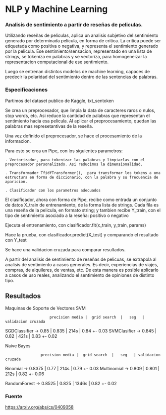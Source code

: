 # NLP y Machine Learning


### Analisis de sentimiento a partir de reseñas de peliculas.
 
Utilizando reseñas de peliculas, aplica un analisis subjetivo del sentimiento generado por determinada pelicula, en forma de critica. 
La critica puede ser etiquetada como positiva o negativa, y representa el sentimiento generado por la pelicula.
Ese sentimiento/sensacion, representado en una lista de strings, se tokeniza en palabras y se vectoriza, para homogeneizar la representacion computacional de ese sentimiento.

Luego se entrenan distintos modelos de machine learning, capaces de predecir la polaridad del sentimiento dentro de las sentencias de palabras.




### Especificaciones


Partimos del dataset publico de Kaggle, txt_sentoken 

Se crea un preprocesador, que limpia la data de caracteres raros o nulos, stop words, etc. 
Asi reduce la cantidad de palabras que representan el sentimiento hacia esa pelicula. 
Al aplicar el preprocesamiento, quedan las palabras mas represetantivas de la reseña.


Una vez definido el preprocesador, se hace el procesamiento de la informacion.

Para esto se crea un Pipe, con los siguientes parametros:
	
	. Vectorizador, para tokenizar las palabras y limpiarlas con el preprocesador personalizado. Asi reducimos la dimensionalidad. 

	. Transformador TfidfTransformer(),  para transformar los tokens a una estructura en forma de diccionario, con la palabra y su frecuencia de aparicion.

	. Clasificador con los parametros adecuados
	

El clasificador, ahora con forma de Pipe, recibe como entrada un conjunto de datos X_train de entrenamiento, de la forma lista de strings. Cada fila es una reseña de la pelicula, en formato string; y tambien recibe Y_train, con el tipo de sentimiento asociado a la reseña: positivo o negativo


Ejecuta el entrenamiento, con clasificador.fit(x_train, y_train, params)


Hace la prueba, con clasificador.predict(X_test) y comparando el resultado con Y_test


Se hace una validacion cruzada para comparar resultados.



A partir del analisis de sentimiento de reseñas de pelicuas, se extrapola al analisis de sentimiento a casos generales. Es decir, experiencias de viajes, compras, de alquileres, de ventas, etc.
De esta manera es posible aplicarlo a casos de uso reales, analizando el sentimiento de opiniones de distinto tipo.



## Resultados


Maquinas de Soporte de Vectores SVM

        
 			
                        precision media |  grid search	|   seg   | validacion cruzada  
SGDClassifier ->      		0.85  	| 	  0.835 	  |   214s  |  0.84 +- 0.03
SVMClasifier -> 	    	0.845	|	    0.82	    |   421s	|  0.83 +- 0.02




Naive Bayes

                  	precision media |  grid search	|   seg   | validacion cruzada  

Binomial -> 		        0.8375	|   	0.77	    |   214s  |  0.79 +- 0.03
Multinomial -> 		        0.809 	| 	  0.801	    |   212s  |  0.82 +- 0.06


RandomForest ->         	0.8525  |     0.825     |   1346s |  0.82 +- 0.02




### Fuente

https://arxiv.org/abs/cs/0409058



